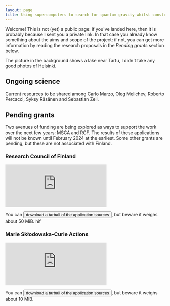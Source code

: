 ```yaml
---
layout: page 
title: Using supercomputers to search for quantum gravity whilst constraining primordial geometry 
---
```

<head>
<style>
.pdfobject-container { height: 30rem; border: 1rem solid rgba(0,0,255,.2); }
</style>
</head>
<body class="Alatskivi">
<p>Welcome! This is not (yet) a public page: if you've landed here, then it is probably because I sent you a private link. In that case you already know something about the aims and scope of the project: if not, you can get more information by reading the research proposals in the <i>Pending grants</i> section below.</p>
<p>The picture in the background shows a lake near Tartu, I didn't take any good photos of Helsinki.</p>
<h2>Ongoing science</h2>
Current resources to be shared among Carlo Marzo, Oleg Melichev, Roberto Percacci, Syksy Räsänen and Sebastian Zell.
<h2>Pending grants</h2>
Two avenues of funding are being explored as ways to support the work over the next few years: MSCA and RCF. The results of these applications will not be known until February 2024 at the earliest. Some other grants are pending, but these are not associated with Finland.
<h3>Research Council of Finland</h3>
<iframe src="https://free.timeanddate.com/countdown/i97jrf4f/n101/cf111/cm0/cu4/ct0/cs0/ca0/cr0/ss0/cac000/cpc000/pc66c/tc66c/fs100/szw320/szh135/tatTime%20left%20to%20Event%20in/tac000/tptTime%20under%20review/tpc000/mac000/mpt(16%3A15%20Helsinki%20time%20Wed%2017%20Jan)/mpc000/iso2024-01-17T16:15:00" allowtransparency="true" frameborder="0" width="320" height="135"></iframe>
<p>
You can <a href="/helsinki/BarkerRCF2024.tar.gz" download><button type="button">download a tarball of the application sources</button></a>, but beware it weighs about 50 MiB. hif
</p>
<div id="example1"></div> 
<script src="/pdfobject.js"></script>
<script>PDFObject.embed("/helsinki/application_361578_complete.pdf", "#example1");</script>
<h3>Marie Skłodowska-Curie Actions</h3>
<iframe src="https://free.timeanddate.com/countdown/i97jv2is/n48/cf111/cm0/cu4/ct0/cs0/ca0/cr0/ss0/cac000/cpc000/pc66c/tc66c/fs100/szw320/szh135/tatTime%20left%20to%20Event%20in/tac000/tptTime%20under%20review/tpc000/mac000/mpt(17%3A00%20Brussels%20time%20Wed%2013%20Sep)/mpc000/iso2023-09-13T17:00:00" allowtransparency="true" frameborder="0" width="320" height="135"></iframe>
<p>
You can <a href="/helsinki/HORIZON-MSCA-2023-PF-01.tar.gz" download><button type="button">download a tarball of the application sources</button></a>, but beware it weighs about 10 MiB.
</p>
<div id="example2"></div> 
<script src="/pdfobject.js"></script>
<script>PDFObject.embed("/helsinki/Proposal-SEP-210983664.pdf", "#example2");</script>
</body>
